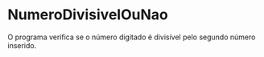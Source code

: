 # NumeroDivisivelOuNao
O programa verifica se o número digitado é divisível pelo segundo número inserido.
